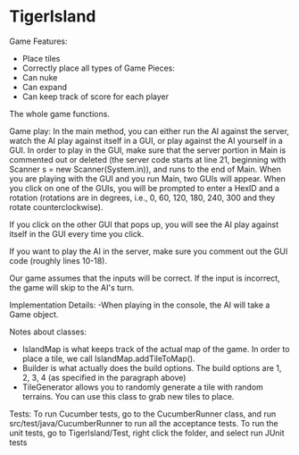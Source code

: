 # TigerIsland

Game Features:
- Place tiles
- Correctly place all types of Game Pieces:
- Can nuke
- Can expand 
- Can keep track of score for each player

The whole game functions. 


Game play:
In the main method, you can either run the AI against the server, watch the AI play against itself in a GUI, or 
play against the AI yourself in a GUI. In order to play in the GUI, make sure that the server portion in Main is commented 
out or deleted (the server code starts at line 21, beginning with Scanner s = new Scanner(System.in)), and runs to the end of Main. 
When you are playing with the GUI and you run Main, two GUIs will appear. When you click on one of the GUIs, you will be 
prompted to enter a HexID and a rotation (rotations are in degrees, i.e., 0, 60, 120, 180, 240, 300 and they rotate counterclockwise). 

If you click on the other GUI that pops up, you will see the AI play against itself in the GUI every time you click.

If you want to play the AI in the server, make sure you comment out the GUI code (roughly lines 10-18).


Our game assumes that the inputs will be correct. If the input is incorrect, the game will skip to the AI's turn. 

Implementation Details:
-When playing in the console, the AI will take a Game object. 

Notes about classes:
- IslandMap is what keeps track of the actual map of the game. In order to place a tile, we call IslandMap.addTileToMap().
- Builder is what actually does the build options. The build options are 1, 2, 3, 4 (as specified in the paragraph above)
- TileGenerator allows you to randomly generate a tile with random terrains. You can use this class to grab new tiles to place.

Tests:
To run Cucumber tests, go to the CucumberRunner class, and run src/test/java/CucumberRunner to run all the acceptance tests.
To run the unit tests, go to TigerIsland/Test, right click the folder, and select run JUnit tests
